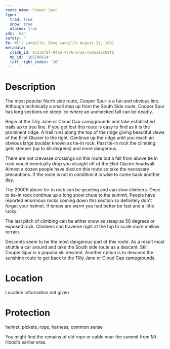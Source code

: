 ```yaml
---
route_name: Cooper Spur
type:
  trad: true
  snow: true
  alpine: true
yds: .nan
safety: ''
fa: Will Langille, Doug Langille August 21, 1891
metadata:
  climb_id: 9723bf9f-94ab-4776-b73e-c60a3eac69fb
  mp_id: '105796614'
  left_right_index: '16'
---
```

# Description
The most popular North side route, Cooper Spur is a fun and obvious line.  Although technically a small step up from the South Side route, Cooper Spur has long sections on steep ice where an unchecked fall can be deadly.

Begin at the Tilly Jane or Cloud Cap campgrounds and take established trails up to tree line.  If you get lost this route is easy to find as it is the prominent ridge.  A trail runs along the top of the ridge giving beautiful views of the Eliot Glacier to the right.  Continue up the ridge until you reach an obvious large boulder known as tie-in rock.  Past tie-in rock the climbing gets steeper (up to 45 degrees) and more dangerous.

There are not crevasse crossings on this route but a fall from above tie in rock would eventually drop you straight off of the Eliot Glacier headwall.  Almost a dozen people have died on this route so take the necessary precautions.  If the route is not in condition it is wise to come back another day.

The 2000ft above tie-in rock can be grueling and can slow climbers.  Once to tie-in rock continue up a long snow chute to the summit.  People have reported enormous rocks coming down this section so definitely don't forget your helmet.  If temps are warm you had better be fast and a little lucky.

The last pitch of climbing can be either snow as steep as 50 degrees or exposed rock.  Climbers can traverse right at the top to scale more mellow terrain.

Descents seem to be the most dangerous part of this route.  As a result most shuttle a car around and take the South side route as a descent.  Still, Cooper Spur is a popular ski descent.  Another option is to descend the sunshine route to get back to the Tilly Jane or Cloud Cap campgrounds.

# Location
Location information not given

# Protection
helmet, pickets, rope, harness, common sense

You might find the remains of old rope or cable near the summit from Mt. Hood's earlier eras.

